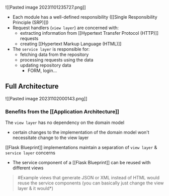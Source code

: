 ![[Pasted image 20231101235727.png]]
- Each module has a well-defined responsibility ([[Single Responsibility Principle (SRP)]])
- Request handlers (`view layer`) are concerned with:
	- extracting information from [[Hypertext Transfer Protocol (HTTP)]] requests
	- creating [[Hypertext Markup Language (HTML)]]
- The `service layer` is responsible for:
	- fetching data from the repository
	- processing requests using the data
	- updating repository data
		- FORM, login...

## Full Architecture
![[Pasted image 20231102000143.png]]

### Benefits from the [[Application Architecture]]
The `view layer` has no dependency on the domain model
- certain changes to the implementation of the domain model won't necessitate change to the view layer

[[Flask Blueprint]] implementations maintain a separation of `view layer` & `service layer` concerns
- The service component of a [[Flask Blueprint]] can be reused with different views
>	#Example 
>	views that generate JSON or XML instead of HTML would reuse the service components
>	(you can basically just change the view layer & it would*)